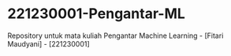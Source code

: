 # 221230001-Pengantar-ML
Repository untuk mata kuliah Pengantar Machine Learning - [Fitari Maudyani] - [221230001]
